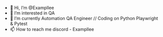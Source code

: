 - 👋 Hi, I’m @Exampllee
- 👀 I’m interested in QA
- 🌱 I’m currently Automation QA Engineer // Coding on Python Playwright & Pytest
- 📫 How to reach me discord - Exampllee

<!---
Exampllee/Exampllee is a ✨ special ✨ repository because its `README.md` (this file) appears on your GitHub profile.
You can click the Preview link to take a look at your changes.
--->
